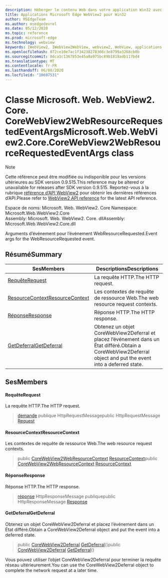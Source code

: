 ```yaml
---
description: Héberger le contenu Web dans votre application Win32 avec le contrôle Microsoft Edge WebView2
title: Applications Microsoft Edge WebView2 pour Win32
author: MSEdgeTeam
ms.author: msedgedevrel
ms.date: 05/12/2020
ms.topic: reference
ms.prod: microsoft-edge
ms.technology: webview
keywords: IWebView2, IWebView2WebView, webview2, WebView, applications Win32, Win32, Edge, ICoreWebView2, ICoreWebView2Controller, contrôle de navigateur, html Edge
ms.openlocfilehash: 072ce10e7ac1f34238278366c3e8799a3268cb0b
ms.sourcegitcommit: 8dca1c1367853e45a0a975bc89b1818adb117bd4
ms.translationtype: MT
ms.contentlocale: fr-FR
ms.lasthandoff: 06/08/2020
ms.locfileid: "10697531"
---
```

# <span data-ttu-id="2cfda-104">Classe Microsoft. Web. WebView2. Core. CoreWebView2WebResourceRequestedEventArgs</span><span class="sxs-lookup"><span data-stu-id="2cfda-104">Microsoft.Web.WebView2.Core.CoreWebView2WebResourceRequestedEventArgs class</span></span> 

> [!NOTE]
> <span data-ttu-id="2cfda-105">Cette référence peut être modifiée ou indisponible pour les versions ultérieures au SDK version 0.9.515.</span><span class="sxs-lookup"><span data-stu-id="2cfda-105">This reference may be altered or unavailable for releases after SDK version 0.9.515.</span></span> <span data-ttu-id="2cfda-106">Reportez-vous à la rubrique [référence d’API WebView2](../../../webview2-api-reference.md) pour obtenir les dernières références d’API.</span><span class="sxs-lookup"><span data-stu-id="2cfda-106">Please refer to [WebView2 API reference](../../../webview2-api-reference.md) for the latest API reference.</span></span>

<span data-ttu-id="2cfda-107">Espace de noms: Microsoft. Web. WebView2. Core </span><span class="sxs-lookup"><span data-stu-id="2cfda-107">Namespace: Microsoft.Web.WebView2.Core</span></span>\
<span data-ttu-id="2cfda-108">Assembly: Microsoft. Web. WebView2. Core. dll</span><span class="sxs-lookup"><span data-stu-id="2cfda-108">Assembly: Microsoft.Web.WebView2.Core.dll</span></span>

<span data-ttu-id="2cfda-109">Arguments d’événement pour l’événement WebResourceRequested.</span><span class="sxs-lookup"><span data-stu-id="2cfda-109">Event args for the WebResourceRequested event.</span></span>

## <span data-ttu-id="2cfda-110">Résumé</span><span class="sxs-lookup"><span data-stu-id="2cfda-110">Summary</span></span>

 <span data-ttu-id="2cfda-111">Ses</span><span class="sxs-lookup"><span data-stu-id="2cfda-111">Members</span></span>                        | <span data-ttu-id="2cfda-112">Descriptions</span><span class="sxs-lookup"><span data-stu-id="2cfda-112">Descriptions</span></span>
--------------------------------|---------------------------------------------
[<span data-ttu-id="2cfda-113">Requête</span><span class="sxs-lookup"><span data-stu-id="2cfda-113">Request</span></span>](#request) | <span data-ttu-id="2cfda-114">La requête HTTP.</span><span class="sxs-lookup"><span data-stu-id="2cfda-114">The HTTP request.</span></span>
[<span data-ttu-id="2cfda-115">ResourceContext</span><span class="sxs-lookup"><span data-stu-id="2cfda-115">ResourceContext</span></span>](#resourcecontext) | <span data-ttu-id="2cfda-116">Les contextes de requête de ressource Web.</span><span class="sxs-lookup"><span data-stu-id="2cfda-116">The web resource request contexts.</span></span>
[<span data-ttu-id="2cfda-117">Réponse</span><span class="sxs-lookup"><span data-stu-id="2cfda-117">Response</span></span>](#response) | <span data-ttu-id="2cfda-118">Réponse HTTP.</span><span class="sxs-lookup"><span data-stu-id="2cfda-118">The HTTP response.</span></span>
[<span data-ttu-id="2cfda-119">GetDeferral</span><span class="sxs-lookup"><span data-stu-id="2cfda-119">GetDeferral</span></span>](#getdeferral) | <span data-ttu-id="2cfda-120">Obtenez un objet CoreWebView2Deferral et placez l’événement dans un État différé.</span><span class="sxs-lookup"><span data-stu-id="2cfda-120">Obtain a CoreWebView2Deferral object and put the event into a deferred state.</span></span>

## <span data-ttu-id="2cfda-121">Ses</span><span class="sxs-lookup"><span data-stu-id="2cfda-121">Members</span></span>

#### <span data-ttu-id="2cfda-122">Requête</span><span class="sxs-lookup"><span data-stu-id="2cfda-122">Request</span></span> 

<span data-ttu-id="2cfda-123">La requête HTTP.</span><span class="sxs-lookup"><span data-stu-id="2cfda-123">The HTTP request.</span></span>

> <span data-ttu-id="2cfda-124">[demande](#request) publique HttpRequestMessage</span><span class="sxs-lookup"><span data-stu-id="2cfda-124">public HttpRequestMessage [Request](#request)</span></span>

#### <span data-ttu-id="2cfda-125">ResourceContext</span><span class="sxs-lookup"><span data-stu-id="2cfda-125">ResourceContext</span></span> 

<span data-ttu-id="2cfda-126">Les contextes de requête de ressource Web.</span><span class="sxs-lookup"><span data-stu-id="2cfda-126">The web resource request contexts.</span></span>

> <span data-ttu-id="2cfda-127">public [CoreWebView2WebResourceContext](./namespace-microsoft-web-webview2-core.md) [ResourceContext](#resourcecontext)</span><span class="sxs-lookup"><span data-stu-id="2cfda-127">public [CoreWebView2WebResourceContext](./namespace-microsoft-web-webview2-core.md) [ResourceContext](#resourcecontext)</span></span>

#### <span data-ttu-id="2cfda-128">Réponse</span><span class="sxs-lookup"><span data-stu-id="2cfda-128">Response</span></span> 

<span data-ttu-id="2cfda-129">Réponse HTTP.</span><span class="sxs-lookup"><span data-stu-id="2cfda-129">The HTTP response.</span></span>

> <span data-ttu-id="2cfda-130">[réponse](#response) HttpResponseMessage publique</span><span class="sxs-lookup"><span data-stu-id="2cfda-130">public HttpResponseMessage [Response](#response)</span></span>

#### <span data-ttu-id="2cfda-131">GetDeferral</span><span class="sxs-lookup"><span data-stu-id="2cfda-131">GetDeferral</span></span> 

<span data-ttu-id="2cfda-132">Obtenez un objet CoreWebView2Deferral et placez l’événement dans un État différé.</span><span class="sxs-lookup"><span data-stu-id="2cfda-132">Obtain a CoreWebView2Deferral object and put the event into a deferred state.</span></span>

> <span data-ttu-id="2cfda-133">public [CoreWebView2Deferral](microsoft-web-webview2-core-corewebview2deferral.md) [GetDeferral](#getdeferral)()</span><span class="sxs-lookup"><span data-stu-id="2cfda-133">public [CoreWebView2Deferral](microsoft-web-webview2-core-corewebview2deferral.md) [GetDeferral](#getdeferral)()</span></span>

<span data-ttu-id="2cfda-134">Vous pouvez utiliser l’objet CoreWebView2Deferral pour terminer la requête réseau ultérieurement.</span><span class="sxs-lookup"><span data-stu-id="2cfda-134">You can use the CoreWebView2Deferral object to complete the network request at a later time.</span></span>

